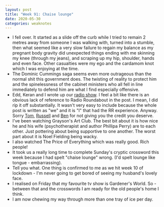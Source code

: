 ```yaml
---
layout: post
title: "Week 91: Chaise lounge"
date: 2020-05-30
categories: weaknotes
---
```

* I fell over. It started as a slide off the curb while I tried to remain 2 metres away from someone I was walking with, turned into a stumble, then what seemed like a very slow failure to regain my balance as my pregnant body gravity did unexpected things ending with me skinning my knee (through my jeans), and scraping up my hip, shoulder, hands and even face. Other casualties were my ego and the cardamom knot which I was enjoying at the time.
* The Dominic Cummings saga seems even more outrageous than the normal shit this government does. The twisting of reality to protect him and the spinelessness of the cabinet ministers who all fell in line immediately to defend him are what I find especially offensive.
* Edd, Keran and I wrote up our [radio show](https://medium.com/ft-product-technology/beyond-quizzes-making-and-streaming-a-radio-show-for-your-team-remote-social-1a061bde47f4). I feel a bit like there is an obvious lack of reference to Radio Roundabout in the post. I mean, I did rip it off substantially. It wasn't very easy to include because the whole post is written as "we" and it is "I" that had the RR experience. Anyway. Sorry [Tom](http://scraplab.net/), [Russell](http://www.russelldavies.com/) and [Ben](https://www.benterrett.com/) for not giving you the credit you deserve.
* I've been watching Grayson's Art Club. The best bit about it is how nice he and his wife (psychotherapist and author Phillipa Perry) are to each other. Just pottering about being supportive to one another. The worst part about it is Noel Fielding being wacky.
* I also watched The Price of Everything which was really good. Rich people!
* It took us a really long time to complete Sunday's cryptic crossword this week because I had spelt "chaise lounge" wrong. (I'd spelt lounge like tongue - embarrassing).
* Tell you what. One thing is confirmed to me as we hit week 10 of lockdown - I'm never going to get bored of seeing my husband's lovely face.
* I realised on Friday that my favourite tv show is Gardener's World. So - between that and the crosswords I am ready for the old people's home I think.
* I am now chewing my way through more than one tray of ice per day.
